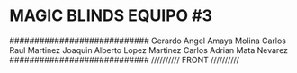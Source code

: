 # MAGIC BLINDS EQUIPO #3 
############################
Gerardo Angel Amaya Molina
Carlos Raul Martinez
Joaquin Alberto Lopez Martinez
Carlos Adrian Mata Nevarez
############################
////////// FRONT //////////
